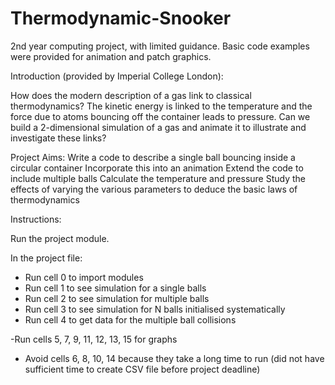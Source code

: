 # Thermodynamic-Snooker

2nd year computing project, with limited guidance. Basic code examples were provided for animation and patch graphics.


Introduction (provided by Imperial College London):

How does the modern description of a gas link to classical thermodynamics? The kinetic energy is linked to the temperature and the force due to atoms bouncing off the container leads to pressure. Can we build a 2-dimensional simulation of a gas and animate it to illustrate and investigate these links?

Project Aims:
Write a code to describe a single ball bouncing inside a circular container
Incorporate this into an animation
Extend the code to include multiple balls
Calculate the temperature and pressure
Study the effects of varying the various parameters to deduce the basic laws of thermodynamics




Instructions:

Run the project module.

In the project file:
- Run cell 0 to import modules
- Run cell 1 to see simulation for a single balls
- Run cell 2 to see simulation for multiple balls
- Run cell 3 to see simulation for N balls initialised systematically
- Run cell 4 to get data for the multiple ball collisions

-Run cells 5, 7, 9, 11, 12, 13, 15 for graphs

- Avoid cells 6, 8, 10, 14 because they take a long time to run (did not have sufficient time to create CSV file before project deadline)
